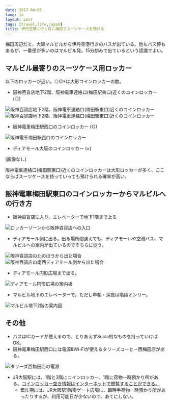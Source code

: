 ```yaml
---
date: 2017-04-05
lang: ja
layout: post
tags: [travel,life,japan]
title: 伊丹空港に行く日に梅田でスーツケースを預ける
---
```

梅田周辺だと、大阪マルビルから伊丹空港行きのバスが出ている。他もバス停もあるが、一番便が多いのはマルビル発。15分刻みで出ているという認識でよい。

## マルビル最寄りのスーツケース用ロッカー

以下のロッカーが近い。◎○×は大形コインロッカーの数。

- 阪神百貨店地下2階、阪神電車連絡口(梅田駅東口)近くのコインロッカー (◎)

![阪神百貨店地下2階、阪神電車連絡口(梅田駅東口)近くのコインロッカー](/assets/images/entry/2017-04-05/big-lockers.jpg)
![阪神百貨店地下2階、阪神電車連絡口(梅田駅東口)近くのコインロッカー](/assets/images/entry/2017-04-05/big-lockers2.jpg)

- 阪神電車梅田駅西口のコインロッカー (○)

![阪神電車梅田駅西口のコインロッカー](/assets/images/entry/2017-04-05/hanshin-umeda-west-lockers.jpg)

- ディアモール大阪のコインロッカー (×)

(画像なし)

阪神電車連絡口(梅田駅東口)近くのコインロッカーは大形ロッカーが多く、ここならばスーツケースを持っていっても預けられる確率が高い。

## 阪神電車梅田駅東口のコインロッカーからマルビルへの行き方

- 阪神百貨店に入り、エレベーターで地下1階まで上る

![ロッカーゾーンから阪神百貨店への入口](/assets/images/entry/2017-04-05/lockers-to-hanshin.jpg)

- ディアモール側に出る。出る場所間違えても、ディアモールや空港バス、マルビルへの案内が出ているのでそちらに従う。

![阪神百貨店の北のほうから出た場合](/assets/images/entry/2017-04-05/hanshin-diamor-north.jpg)
![阪神百貨店の南西ディアモール側から出た場合](/assets/images/entry/2017-04-05/hanshin-diamor-southwest.jpg)

- ディアモール円形広場まで出る。

![ディアモール円形広場の案内板](/assets/images/entry/2017-04-05/diamor-circle-center.jpg)

- マルビル地下のエレベーターで。ただし早朝・深夜は階段オンリー。

![マルビル地下2階の案内図](/assets/images/entry/2017-04-05/maru-building-b2.jpg)

## その他

- バスはICカードが使えるので、とりあえずSuica的なものを持っていけばOK。
- 阪神電車梅田駅西口には電源&Wi-Fiが使えるタリーズコーヒー西梅田店がある。

![タリーズ西梅田店の電源](/assets/images/entry/2017-04-05/tullys-power.jpg)

- JR大阪駅には、1階と3階にコインロッカー、1階に荷物一時預かり所がある。[コインロッカー空き情報はインターネットで閲覧することができる。](http://www.akilocker.biz/mobile/area.html?locationId=JR_OSAKA)
    - 繁忙期には、JR大阪駅1階南ゲート広場に、臨時手荷物一時預かり所があったりするが、利用可能日が少ないので、あてにしない。
